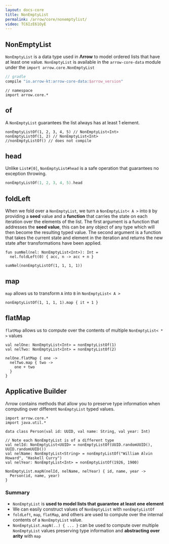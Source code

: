 ```yaml
---
layout: docs-core
title: NonEmptyList
permalink: /arrow/core/nonemptylist/
video: TC6IzE61OyE
---
```


## NonEmptyList




`NonEmptyList` is a data type used in __Λrrow__ to model ordered lists that have at least one value.
`NonEmptyList` is available in the `arrow-core-data` module under the `import arrow.core.NonEmptyList`

```groovy
// gradle
compile "io.arrow-kt:arrow-core-data:$arrow_version"
```

```kotlin:ank
// namespace
import arrow.core.*
```

## of

A `NonEmptyList` guarantees the list always has at least 1 element.

```kotlin:ank:silent
nonEmptyListOf(1, 2, 3, 4, 5) // NonEmptyList<Int>
nonEmptyListOf(1, 2) // NonEmptyList<Int>
//nonEmptyListOf() // does not compile
```

## head

Unlike `List#[0]`, `NonEmptyList#head` is a safe operation that guarantees no exception throwing.

```kotlin
nonEmptyListOf(1, 2, 3, 4, 5).head
```

## foldLeft

When we fold over a `NonEmptyList`, we turn a `NonEmptyList< A >` into `B` by providing a __seed__ value and a __function__ that carries the state on each iteration over the elements of the list.
The first argument is a function that addresses the __seed value__, this can be any object of any type which will then become the resulting typed value.
The second argument is a function that takes the current state and element in the iteration and returns the new state after transformations have been applied.

```kotlin:ank
fun sumNel(nel: NonEmptyList<Int>): Int =
  nel.foldLeft(0) { acc, n -> acc + n }

sumNel(nonEmptyListOf(1, 1, 1, 1))
```

## map

`map` allows us to transform `A` into `B` in `NonEmptyList< A >`

```kotlin:ank
nonEmptyListOf(1, 1, 1, 1).map { it + 1 }
```

## flatMap

`flatMap` allows us to compute over the contents of multiple `NonEmptyList< * >` values

```kotlin:ank
val nelOne: NonEmptyList<Int> = nonEmptyListOf(1)
val nelTwo: NonEmptyList<Int> = nonEmptyListOf(2)

nelOne.flatMap { one ->
  nelTwo.map { two ->
    one + two
  }
}
```

## Applicative Builder

Λrrow contains methods that allow you to preserve type information when computing over different `NonEmptyList` typed values.

```kotlin:ank
import arrow.core.*
import java.util.*

data class Person(val id: UUID, val name: String, val year: Int)

// Note each NonEmptyList is of a different type
val nelId: NonEmptyList<UUID> = nonEmptyListOf(UUID.randomUUID(), UUID.randomUUID())
val nelName: NonEmptyList<String> = nonEmptyListOf("William Alvin Howard", "Haskell Curry")
val nelYear: NonEmptyList<Int> = nonEmptyListOf(1926, 1900)

NonEmptyList.mapN(nelId, nelName, nelYear) { id, name, year ->
  Person(id, name, year)
}
```

### Summary

- `NonEmptyList` is __used to model lists that guarantee at least one element__
- We can easily construct values of `NonEmptyList` with `nonEmptyListOf`
- `foldLeft`, `map`, `flatMap`, and others are used to compute over the internal contents of a `NonEmptyList` value.
- `NonEmptyList.mapN(..) { ... }` can be used to compute over multiple `NonEmptyList` values preserving type information and __abstracting over arity__ with `map`
